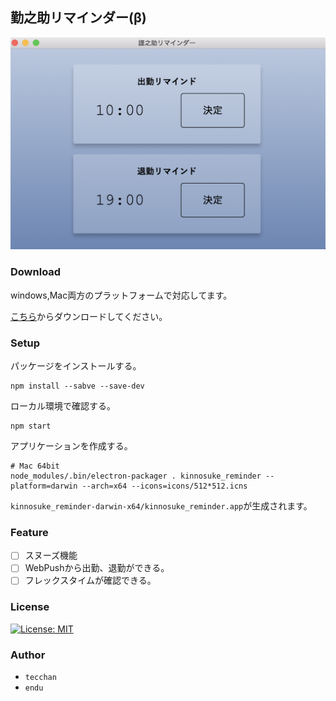 ## 勤之助リマインダー(β)


![sample.png](https://github.com/Fendo181/kinnosuke_reminder/blob/master/pic/sample.png)

### Download

windows,Mac両方のプラットフォームで対応してます。

[こちら](https://www.dropbox.com/sh/ze0cba8n7mgbfth/AAATf9J0dS4fdRVW1Ktl7Xupa?dl=0)からダウンロードしてください。

### Setup

パッケージをインストールする。

```
npm install --sabve --save-dev
```

ローカル環境で確認する。

```
npm start
```

アプリケーションを作成する。

```
# Mac 64bit
node_modules/.bin/electron-packager . kinnosuke_reminder --platform=darwin --arch=x64 --icons=icons/512*512.icns
```

`kinnosuke_reminder-darwin-x64/kinnosuke_reminder.app`が生成されます。

### Feature

- [ ] スヌーズ機能
- [ ] WebPushから出勤、退勤ができる。
- [ ] フレックスタイムが確認できる。

### License

[![License: MIT](https://img.shields.io/badge/License-MIT-yellow.svg)](https://opensource.org/licenses/MIT)

### Author

- `tecchan`
- `endu`
